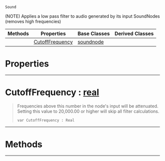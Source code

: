  `Sound`

(NOTE) Applies a low pass filter to audio generated by its input SoundNodes (removes high frequencies)

|Methods|Properties|Base Classes|Derived Classes|
|---|---|---|---|
| |[ CutoffFrequency](https://github.com/zeroengineteam/ZeroDocs/code_reference/class_reference/lowpassnode.markdown#cutofffrequency-zero-eng)|[soundnode](https://github.com/zeroengineteam/ZeroDocs/code_reference/class_reference/soundnode.markdown)| |


 #  Properties


---  
 #  CutoffFrequency : [real](https://github.com/zeroengineteam/ZeroDocs/code_reference/zilch_base_types/real.markdown)

> Frequencies above this number in the node's input will be attenuated. Setting this value to 20,000.00 or higher will skip all filter calculations.
> ``` lang=cpp, name=Zilch
> var CutoffFrequency : Real


---  
 #  Methods


---  
 

 